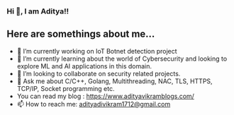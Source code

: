 ### Hi 👋, I am Aditya!!


## Here are somethings about me...

- 🔭 I’m currently working on IoT Botnet detection project
- 🌱 I’m currently learning about the world of Cybersecurity and looking to explore ML and AI applications in this domain.
- 👯 I’m looking to collaborate on security related projects.
- 💬 Ask me about C/C++, Golang, Multithreading, NAC, TLS, HTTPS, TCP/IP, Socket programming etc.
-  You can read my blog : https://www.adityavikramblogs.com/
- 📫 How to reach me: adityadivikram1712@gmail.com



